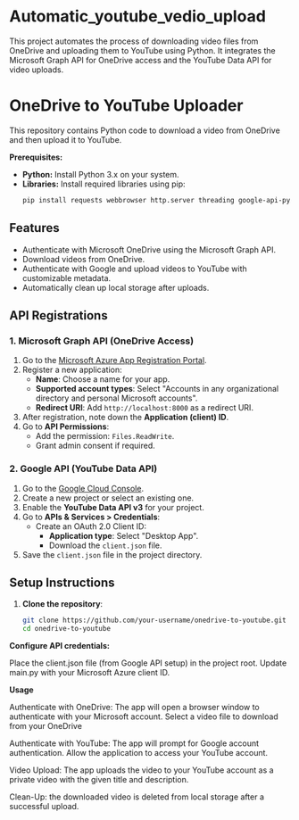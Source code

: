 # Automatic_youtube_vedio_upload
This project automates the process of downloading video files from OneDrive and uploading them to YouTube using Python. It integrates the Microsoft Graph API for OneDrive access and the YouTube Data API for video uploads.
# OneDrive to YouTube Uploader

This repository contains Python code to download a video from OneDrive and then upload it to YouTube.

**Prerequisites:**

* **Python:** Install Python 3.x on your system.
* **Libraries:** Install required libraries using pip:
  ```bash
  pip install requests webbrowser http.server threading google-api-python-client google-auth-httplib2 google-auth-oauthlib

## Features

- Authenticate with Microsoft OneDrive using the Microsoft Graph API.
- Download videos from OneDrive.
- Authenticate with Google and upload videos to YouTube with customizable metadata.
- Automatically clean up local storage after uploads.

## API Registrations

### 1. Microsoft Graph API (OneDrive Access)
1. Go to the [Microsoft Azure App Registration Portal](https://portal.azure.com/).
2. Register a new application:
   - **Name**: Choose a name for your app.
   - **Supported account types**: Select "Accounts in any organizational directory and personal Microsoft accounts".
   - **Redirect URI**: Add `http://localhost:8000` as a redirect URI.
3. After registration, note down the **Application (client) ID**.
4. Go to **API Permissions**:
   - Add the permission: `Files.ReadWrite`.
   - Grant admin consent if required.

### 2. Google API (YouTube Data API)
1. Go to the [Google Cloud Console](https://console.cloud.google.com/).
2. Create a new project or select an existing one.
3. Enable the **YouTube Data API v3** for your project.
4. Go to **APIs & Services > Credentials**:
   - Create an OAuth 2.0 Client ID:
     - **Application type**: Select "Desktop App".
     - Download the `client.json` file.
5. Save the `client.json` file in the project directory.

## Setup Instructions

1. **Clone the repository**:
   ```bash
   git clone https://github.com/your-username/onedrive-to-youtube.git
   cd onedrive-to-youtube


**Configure API credentials:**

Place the client.json file (from Google API setup) in the project root.
Update main.py with your Microsoft Azure client ID.



**Usage**

Authenticate with OneDrive:
The app will open a browser window to authenticate with your Microsoft account.
Select a video file to download from your OneDrive

Authenticate with YouTube:
The app will prompt for Google account authentication.
Allow the application to access your YouTube account.

Video Upload:
The app uploads the video to your YouTube account as a private video with the given title and description.

Clean-Up:
the downloaded video is deleted from local storage after a successful upload.
